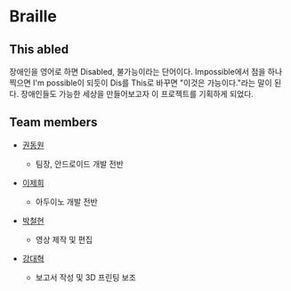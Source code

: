 # Braille
## This abled
장애인을 영어로 하면 Disabled, 불가능이라는 단어이다. Impossible에서 점을 하나 찍으면 I'm possible이 되듯이 Dis를 This로 바꾸면 "이것은 가능이다."라는 말이 된다. 장애인들도 가능한 세상을 만들어보고자 이 프로젝트를 기획하게 되었다.

## Team members
* [권동원](https://github.com/nicky8209)
	* 팀장, 안드로이드 개발 전반
  
* [이제희](https://github.com/MoonPhile)
	* 아두이노 개발 전반
  
* [박철현](https://github.com/1912-git)
	* 영상 제작 및 편집
  
* [강대혁](https://github.com/kangdeahyeok)
	* 보고서 작성 및 3D 프린팅 보조
